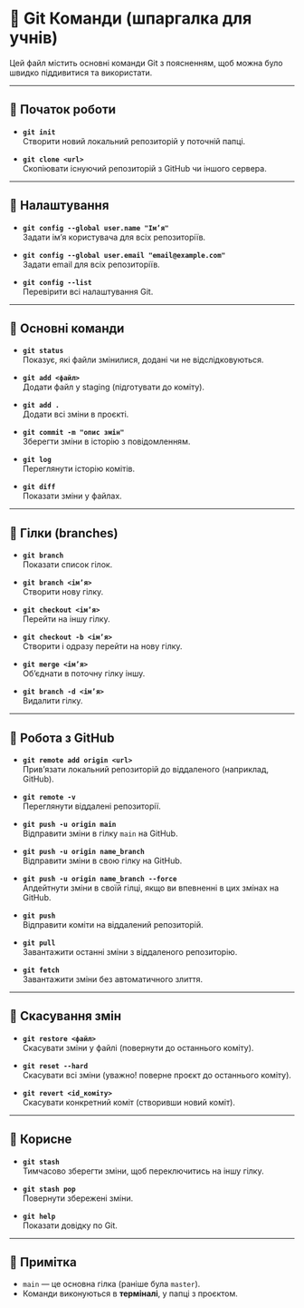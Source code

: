 # 📘 Git Команди (шпаргалка для учнів)

Цей файл містить основні команди Git з поясненням, щоб можна було швидко піддивитися та використати.

---

## 🔹 Початок роботи

- **`git init`**  
  Створити новий локальний репозиторій у поточній папці.

- **`git clone <url>`**  
  Скопіювати існуючий репозиторій з GitHub чи іншого сервера.

---

## 🔹 Налаштування

- **`git config --global user.name "Ім’я"`**  
  Задати ім’я користувача для всіх репозиторіїв.

- **`git config --global user.email "email@example.com"`**  
  Задати email для всіх репозиторіїв.

- **`git config --list`**  
  Перевірити всі налаштування Git.

---

## 🔹 Основні команди

- **`git status`**  
  Показує, які файли змінилися, додані чи не відслідковуються.

- **`git add <файл>`**  
  Додати файл у staging (підготувати до коміту).

- **`git add .`**  
  Додати всі зміни в проєкті.

- **`git commit -m "опис змін"`**  
  Зберегти зміни в історію з повідомленням.

- **`git log`**  
  Переглянути історію комітів.

- **`git diff`**  
  Показати зміни у файлах.

---

## 🔹 Гілки (branches)

- **`git branch`**  
  Показати список гілок.

- **`git branch <ім’я>`**  
  Створити нову гілку.

- **`git checkout <ім’я>`**  
  Перейти на іншу гілку.

- **`git checkout -b <ім’я>`**  
  Створити і одразу перейти на нову гілку.

- **`git merge <ім’я>`**  
  Об’єднати в поточну гілку іншу.

- **`git branch -d <ім’я>`**  
  Видалити гілку.

---

## 🔹 Робота з GitHub

- **`git remote add origin <url>`**  
  Прив’язати локальний репозиторій до віддаленого (наприклад, GitHub).

- **`git remote -v`**  
  Переглянути віддалені репозиторії.

- **`git push -u origin main`**  
  Відправити зміни в гілку `main` на GitHub.

- **`git push -u origin name_branch`**  
  Відправити зміни в свою гілку на GitHub.

- **`git push -u origin name_branch --force`**  
  Апдейтнути зміни в своїй гілці, якщо ви впевненні в цих змінах на GitHub.

- **`git push`**  
  Відправити коміти на віддалений репозиторій.

- **`git pull`**  
  Завантажити останні зміни з віддаленого репозиторію.

- **`git fetch`**  
  Завантажити зміни без автоматичного злиття.

---

## 🔹 Скасування змін

- **`git restore <файл>`**  
  Скасувати зміни у файлі (повернути до останнього коміту).

- **`git reset --hard`**  
  Скасувати всі зміни (уважно! поверне проєкт до останнього коміту).

- **`git revert <id_коміту>`**  
  Скасувати конкретний коміт (створивши новий коміт).

---

## 🔹 Корисне

- **`git stash`**  
  Тимчасово зберегти зміни, щоб переключитись на іншу гілку.

- **`git stash pop`**  
  Повернути збережені зміни.

- **`git help`**  
  Показати довідку по Git.

---

## 📝 Примітка
- `main` — це основна гілка (раніше була `master`).  
- Команди виконуються в **терміналі**, у папці з проєктом.  